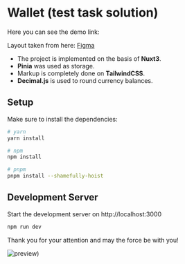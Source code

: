 # Wallet (test task solution)

Here you can see the demo link:

Layout taken from here: [Figma](https://www.figma.com/file/bjVEJ53RcPVgIaKyWb4UvT/Test-Wallet?t=DizkVUzok7iZ6dbw-0)

- The project is implemented on the basis of **Nuxt3**.
- **Pinia** was used as storage.
- Markup is completely done on **TailwindCSS**.
- **Decimal.js** is used to round currency balances.

## Setup

Make sure to install the dependencies:

```bash
# yarn
yarn install

# npm
npm install

# pnpm
pnpm install --shamefully-hoist
```

## Development Server

Start the development server on http://localhost:3000

```bash
npm run dev
```
Thank you for your attention and may the force be with you!

![preview](https://lh3.googleusercontent.com/pw/AL9nZEXXWDAPB1S78vNU60UBafYBumMjSvygLyNloUOfAGnzfVC_-sjeb07M1h5gQmmZTCosJvJz3o6ZV0oEkGbvb-r8D_YUbNwsuRCI4C_QCplhjBajOKv7cOv6yYQ5BY6BJvBzt8imXLdttD1z0UiQomBeImJWBoxzHJ4bzvcKd14ZzmIcr4oVjZponRQ5CEmB32IXihR5NL7MxKao9DUHuZQAEbVhLvgPckOLqrK5GV8SvivwD0MQWKnLQmYD4JlliSo7aym4L99_JUfj8P3PFqTrvosG0WL0tN-sfD-PWDlog9sSXE5OPhyrK7mYAwqZeXMdI4A4h9lywZVBGEQMV52xvHLPn00cRzOb5W6Cv4UxkNHUA5UR5sWbw5YSb7outOaQ2rMP9hP2D39euOzMx4cXs5QG1jCoH0QVMGr4uyDP3xxMpZ4wGaZdxGeRfkILUHSy4bawBc6SsYjus355yKKuaMQga0hFiEVgPq2AsoHjzV70xoVfXEU-d9fnzUtcFv1Yr_Pe9lDpfPalFauQGpUNKG1h4xg12BatdeULX5DkbNZK62wnmQj5dEP76C63OFhgVyoz2Lovkotjrn6qrhcIO1VT6o4Y1g5Y7fPqUS_ZUVUCDfetFGvdbuvnxJnuhG5qR0Uw5fCIK_bFeCH5Qp9hwh6Cz2-s2qPoxpqj5AAi4hdDMm1SHZiZbeagSqPRJ0sOqO8Lcx_rcxCqNbgOeukZrd9nX2aMoBxaj9Xjmb9k-uB2ICPcxwm4tfqx3jTekFDoi3LGD5lXFWhjPFTUH0M6BcIgtIh716344zKipxdQMSBIjb5BKolTUdt3Neesz82C05oEf0KS7saDiPjorvpjoRXq1zNNjCcTJUky3As757qqASvy8G8YeIGEucY5RV_6DUX5_MxWMW9YDePNkw=w798-h637-no?authuser=0))
